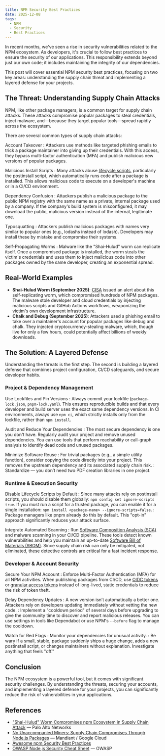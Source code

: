 ```yaml
---
title: NPM Security Best Practices
date: 2025-12-08
tags:
  - NPM
  - Security
  - Best Practices
---
```


In recent months, we've seen a rise in security vulnerabilities related to the NPM ecosystem. As developers, it's crucial to follow best practices to ensure the security of our applications. This responsibility extends beyond just our own code; it includes maintaining the integrity of our dependencies.

This post will cover essential NPM security best practices, focusing on two key areas: understanding the supply chain threat and implementing a layered defense for your projects.

## The Threat: Understanding Supply Chain Attacks

NPM, like other package managers, is a common target for supply chain attacks. These attacks compromise popular packages to steal credentials, inject malware, and—because they target popular tools—spread rapidly across the ecosystem.

There are several common types of supply chain attacks:

Account Takeover
: Attackers use methods like targeted phishing emails to trick a package maintainer into giving up their credentials. With this access, they bypass multi-factor authentication (MFA) and publish malicious new versions of popular packages.

Malicious Install Scripts
: Many attacks abuse [lifecycle scripts](https://docs.npmjs.com/cli/v8/using-npm/scripts), particularly the postinstall script, which automatically runs code after a package is installed. This allows malicious code to execute on a developer's machine or in a CI/CD environment.

Dependency Confusion
: Attackers publish a malicious package to the public NPM registry with the same name as a private, internal package used by a company. If the company's build system is misconfigured, it may download the public, malicious version instead of the internal, legitimate one.

Typosquatting
: Attackers publish malicious packages with names very similar to popular ones (e.g., lodashs instead of lodash). Developers may install these by mistake and compromise their systems.

Self-Propagating Worms
: Malware like the "Shai-Hulud" worm can replicate itself. Once a compromised package is installed, the worm steals the victim's credentials and uses them to inject malicious code into other packages owned by the same developer, creating an exponential spread.

## Real-World Examples

* **Shai-Hulud Worm (September 2025)**: [CISA](https://www.cisa.gov/) issued an alert about this self-replicating worm, which compromised hundreds of NPM packages. The malware stole developer and cloud credentials by injecting malicious scripts and GitHub Actions workflows, weaponizing the victim's own development infrastructure.
* **Chalk and Debug (September 2025)**: Attackers used a phishing email to take over a maintainer's account for popular packages like debug and chalk. They injected cryptocurrency-stealing malware, which, though live for only a few hours, could potentially affect billions of weekly downloads.

## The Solution: A Layered Defense

Understanding the threats is the first step. The second is building a layered defense that combines project configuration, CI/CD safeguards, and secure developer habits.

### Project & Dependency Management

Use Lockfiles and Pin Versions
: Always commit your lockfile (`package-lock.json`, `pnpm-lock.yaml`). This ensures reproducible builds and that every developer and build server uses the exact same dependency versions. In CI environments, always use `npm ci`, which strictly installs only from the lockfile, rather than `npm install`.

Audit and Reduce Your Dependencies
: The most secure dependency is one you don't have. Regularly audit your project and remove unused dependencies. You can use tools that perform reachability or call-graph analysis to identify dead code and unused packages.

Minimize Software Reuse
: For trivial packages (e.g., a simple utility function), consider copying the code directly into your project. This removes the upstream dependency and its associated supply chain risk.
: Standardize &mdash; you don’t need two PDF creation libraries in one project.

### Runtime & Execution Security

Disable Lifecycle Scripts by Default
: Since many attacks rely on postinstall scripts, you should disable them globally: `npm config set ignore-scripts true`. If you must run a script for a trusted package, you can enable it for a single installation: `npm install <package-name> --ignore-scripts=false`.
: Package managers like pnpm already do this by default. This "opt-in" approach significantly reduces your attack surface.

Integrate Automated Scanning
: Run [Software Composition Analysis (SCA)](https://www.blackduck.com/glossary/what-is-software-composition-analysis.html) and malware scanning in your CI/CD pipeline. These tools detect known vulnerabilities and help you maintain an up-to-date [Software Bill of Materials (SBOM)](https://www.blackduck.com/blog/software-bill-of-materials-bom.html). Since supply chain risk can only be mitigated, not eliminated, these detective controls are critical for a fast incident response.

### Developer & Account Security

Secure Your NPM Account
: Enforce Multi-Factor Authentication (MFA) for all NPM activities. When publishing packages from CI/CD, use [OIDC tokens](https://auth0.com/docs/authenticate/login/oidc-conformant-authentication/oidc-adoption-access-tokens) or [granular access tokens](https://docs.npmjs.com/about-access-tokens#about-granular-access-tokens) instead of long-lived, static credentials to reduce the risk of token theft.

Delay Dependency Updates
: A new version isn’t automatically a better one. Attackers rely on developers updating immediately without vetting the new code.
: Implement a "cooldown period" of several days before upgrading to give the community time to discover and report malicious releases. You can use settings in tools like Dependabot or use NPM's `--before` flag to manage the cooldown.

Watch for Red Flags
: Monitor your dependencies for unusual activity.
: Be wary if a small, stable, package suddenly ships a huge change, adds a new postinstall script, or changes maintainers without explanation. Investigate anything that feels "off."

## Conclusion

The NPM ecosystem is a powerful tool, but it comes with significant security challenges. By understanding the threats, securing your accounts, and implementing a layered defense for your projects, you can significantly reduce the risk of vulnerabilities in your applications.

## References

* ["Shai-Hulud" Worm Compromises npm Ecosystem in Supply Chain Attack](https://unit42.paloaltonetworks.com/npm-supply-chain-attack/) &mdash; Palo Alto Networks
* [No Unaccompanied Miners: Supply Chain Compromises Through Node.js Packages](https://cloud.google.com/blog/topics/threat-intelligence/supply-chain-node-js/) &mdash; Mandiant / Google Cloud
* [Awesome npm Security Best Practices](https://github.com/lirantal/npm-security-best-practices?tab=readme-ov-file-view)
* [OWASP Node.js Security Cheat Sheet](https://cheatsheetseries.owasp.org/cheatsheets/Nodejs_Security_Cheat_Sheet.html) &mdash; OWASP
